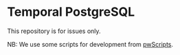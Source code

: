# Temporal PostgreSQL

This repository is for issues only. 

NB: We use some scripts for development from [pwScripts](https://github.com/Piiit/pwScripts).
